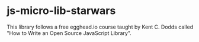 # js-micro-lib-starwars

This library follows a free egghead.io course taught by Kent C. Dodds called "How to Write an Open Source JavaScript Library".






